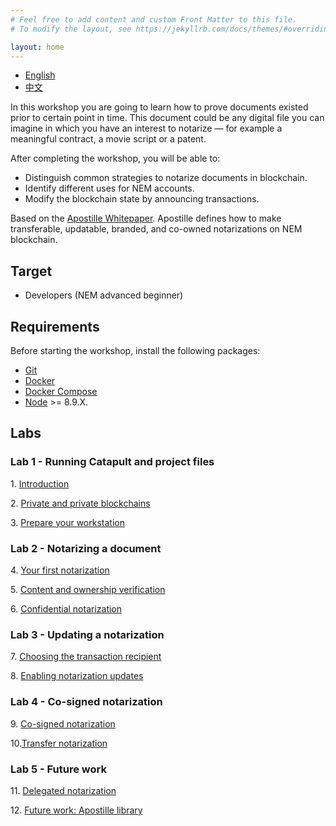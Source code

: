 ```yaml
---
# Feel free to add content and custom Front Matter to this file.
# To modify the layout, see https://jekyllrb.com/docs/themes/#overriding-theme-defaults

layout: home
---
```


* [English](https://nemtech.github.io/nem2-workshop-document-notarization/)
* [中文](https://nemtechchina.github.io/nem2-workshop-document-notarization/)

In this workshop you are going to learn how to prove documents existed prior to certain point in time. This document could be any digital file you can imagine in which you have an interest to notarize 
— for example a meaningful contract, a movie script or a patent.

After completing the workshop, you will be able to:

- Distinguish common strategies to notarize documents in blockchain.
- Identify different uses for NEM accounts.
- Modify the blockchain state by announcing transactions.

Based on the [Apostille Whitepaper](https://nem.io/wp-content/themes/nem/files/ApostilleWhitePaper.pdf). Apostille defines how to make transferable, updatable, branded, and co-owned notarizations on NEM blockchain.

## Target

* Developers (NEM advanced beginner)

## Requirements

Before starting the workshop, install the following packages:

* [Git](https://git-scm.com/book/en/v2/Getting-Started-Installing-Git)
* [Docker](https://docs.docker.com/install/)
* [Docker Compose](https://docs.docker.com/compose/install/)
* [Node](https://nodejs.org/en/download/) >= 8.9.X.

## Labs

### Lab 1 - Running Catapult and project files

1\. [Introduction](https://nemtech.github.io/nem2-workshop-document-notarization/lessons/introduction/)

2\. [Private and private blockchains](https://nemtech.github.io/nem2-workshop-document-notarization/lessons/public-and-private-blockchain/)

3\. [Prepare your workstation](https://nemtech.github.io/nem2-workshop-document-notarization/lessons/prepare-your-workstation/)


### Lab 2 - Notarizing a document

4\. [Your first notarization](https://nemtech.github.io/nem2-workshop-document-notarization/lessons/first-notarization/)

5\. [Content and ownership verification](https://nemtech.github.io/nem2-workshop-document-notarization/lessons/content-and-ownership-verification/)

6\. [Confidential notarization](https://nemtech.github.io/nem2-workshop-document-notarization/lessons/confidential-notarization/)

### Lab 3 - Updating a notarization

7\. [Choosing the transaction recipient](https://nemtech.github.io/nem2-workshop-document-notarization/lessons/recipient/)

8\. [Enabling notarization updates](https://nemtech.github.io/nem2-workshop-document-notarization/lessons/notarization-updates/)

### Lab 4 - Co-signed notarization

9\. [Co-signed notarization](https://nemtech.github.io/nem2-workshop-document-notarization/lessons/co-signed-notarization/)

10\.[Transfer notarization](https://nemtech.github.io/nem2-workshop-document-notarization/lessons/transfer-notarization/)


### Lab 5 - Future work

11\. [Delegated notarization](https://nemtech.github.io/nem2-workshop-document-notarization/lessons/delegated-notarization/)

12\. [Future work: Apostille library](https://nemtech.github.io/nem2-workshop-document-notarization/lessons/future-work/)
